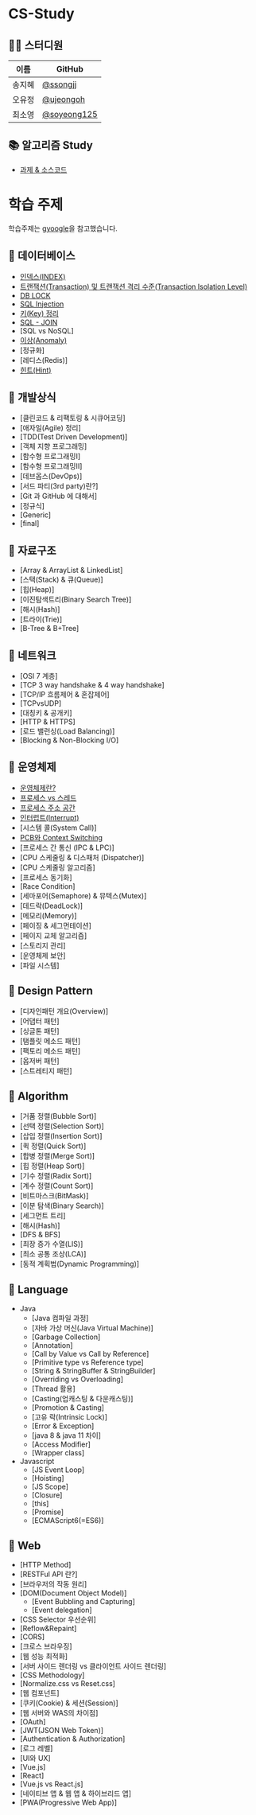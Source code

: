 # CS-Study


## 👨‍💻  스터디원

| 이름   | GitHub                                         |
| ------ | ---------------------------------------------- |
| 송지혜 | [@ssongjj](https://github.com/ssongjj) |
| 오유정 | [@ujeongoh](https://github.com/ujeongoh) |
| 최소영 | [@soyeong125](https://github.com/soyeong125) |


## 📚 알고리즘 Study

- [과제 & 소스코드](https://doc.clickup.com/9003125046/d/h/8ca1j9p-1182/90c5257cc64e0ba)

# 학습 주제
학습주제는 [gyoogle](https://github.com/gyoogle/tech-interview-for-developer)을 참고했습니다.

## 📌 데이터베이스
- [인덱스(INDEX)](https://github.com/amazinguss/cs_study/blob/main/DATABASE/Index.md)
- [트랜잭션(Transaction) 및 트랜잭션 격리 수준(Transaction Isolation Level)](https://github.com/amazinguss/cs_study/blob/main/DATABASE/Transaction.md)
- [DB LOCK](https://github.com/amazinguss/cs_study/blob/main/DATABASE/DB_lock.md)
- [SQL Injection](https://github.com/amazinguss/cs_study/blob/main/DATABASE/SQL%20Injection.md)
- [키(Key) 정리](https://github.com/amazinguss/cs_study/blob/main/DATABASE/Key_%EC%A0%95%EB%A6%AC)
- [SQL - JOIN](https://github.com/amazinguss/cs_study/blob/main/DATABASE/Join.md)
- [SQL vs NoSQL]
- [이상(Anomaly)](https://github.com/amazinguss/cs_study/blob/main/DATABASE/Anomaly.md)
- [정규화]
- [레디스(Redis)]
- [힌트(Hint)](https://github.com/amazinguss/cs_study/blob/main/DATABASE/Hint.md)

## 📌 개발상식

- [클린코드 & 리팩토링 & 시큐어코딩]
- [애자일(Agile) 정리]
- [TDD(Test Driven Development)]
- [객체 지향 프로그래밍]
- [함수형 프로그래밍Ⅰ]
- [함수형 프로그래밍Ⅱ]
- [데브옵스(DevOps)]
- [서드 파티(3rd party)란?]
- [Git 과 GitHub 에 대해서]
- [정규식]
- [Generic]
- [final]


## 📌 자료구조

- [Array & ArrayList & LinkedList]
- [스택(Stack) & 큐(Queue)]
- [힙(Heap)]
- [이진탐색트리(Binary Search Tree)]
- [해시(Hash)]
- [트라이(Trie)]
- [B-Tree & B+Tree]


## 📌 네트워크

- [OSI 7 계층]
- [TCP 3 way handshake & 4 way handshake]
- [TCP/IP 흐름제어 & 혼잡제어]
- [TCPvsUDP]
- [대칭키 & 공개키]
- [HTTP & HTTPS]
- [로드 밸런싱(Load Balancing)]
- [Blocking & Non-Blocking I/O]

  
## 📌 운영체제

- [운영체제란?](https://github.com/amazinguss/cs_study/blob/main/Operating%20System/operating_system.md)
- [프로세스 vs 스레드](https://github.com/amazinguss/cs_study/blob/main/Operating%20System/%ED%94%84%EB%A1%9C%EC%84%B8%EC%8A%A4%20vs%20%EC%8A%A4%EB%A0%88%EB%93%9C.md)
- [프로세스 주소 공간](https://github.com/amazinguss/cs_study/blob/main/Operating%20System/process_address_space.md)
- [인터럽트(Interrupt)](https://github.com/amazinguss/cs_study/blob/main/Operating%20System/%EC%9D%B8%ED%84%B0%EB%9F%BD%ED%8A%B8(Interrupt).md)
- [시스템 콜(System Call)]
- [PCB와 Context Switching](https://github.com/amazinguss/cs_study/blob/main/Operating%20System/PCB%EC%99%80%20Context%20Switching.md)
- [프로세스 간 통신 (IPC & LPC)]
- [CPU 스케줄링 & 디스패처 (Dispatcher)]
- [CPU 스케줄링 알고리즘]
- [프로세스 동기화]
- [Race Condition]
- [세마포어(Semaphore) & 뮤텍스(Mutex)]
- [데드락(DeadLock)]
- [메모리(Memory)]
- [페이징 & 세그먼테이션]
- [페이지 교체 알고리즘]
- [스토리지 관리]
- [운영체제 보안]
- [파일 시스템]


## 📌 Design Pattern

- [디자인패턴 개요(Overview)]
- [어댑터 패턴]
- [싱글톤 패턴]
- [탬플릿 메소드 패턴]
- [팩토리 메소드 패턴]
- [옵저버 패턴]
- [스트레티지 패턴]



## 📌 Algorithm

- [거품 정렬(Bubble Sort)]
- [선택 정렬(Selection Sort)]
- [삽입 정렬(Insertion Sort)]
- [퀵 정렬(Quick Sort)]
- [합병 정렬(Merge Sort)]
- [힙 정렬(Heap Sort)]
- [기수 정렬(Radix Sort)]
- [계수 정렬(Count Sort)]
- [비트마스크(BitMask)]
- [이분 탐색(Binary Search)]
- [세그먼트 트리]
- [해시(Hash)]
- [DFS & BFS]
- [최장 증가 수열(LIS)]
- [최소 공통 조상(LCA)]
- [동적 계획법(Dynamic Programming)]



## 📌 Language

- Java
  - [Java 컴파일 과정]
  - [자바 가상 머신(Java Virtual Machine)]
  - [Garbage Collection]
  - [Annotation]
  - [Call by Value vs Call by Reference]
  - [Primitive type vs Reference type]
  - [String & StringBuffer & StringBuilder]
  - [Overriding vs Overloading]
  - [Thread 활용]
  - [Casting(업캐스팅 & 다운캐스팅)]
  - [Promotion & Casting]
  - [고유 락(Intrinsic Lock)]
  - [Error & Exception]
  - [java 8 & java 11 차이]
  - [Access Modifier]
  - [Wrapper class]
- Javascript
  - [JS Event Loop]
  - [Hoisting]
  - [JS Scope]
  - [Closure]
  - [this]
  - [Promise]
  - [ECMAScript6(=ES6)]



## 📌 Web

- [HTTP Method]
- [RESTFul API 란?]
- [브라우저의 작동 원리]
- [DOM(Document Object Model)]
  - [Event Bubbling and Capturing]
  - [Event delegation]
- [CSS Selector 우선순위]
- [Reflow&Repaint]
- [CORS]
- [크로스 브라우징]
- [웹 성능 최적화]
- [서버 사이드 렌더링 vs 클라이언트 사이드 렌더링]
- [CSS Methodology]
- [Normalize.css vs Reset.css]
- [웹 컴포넌트]
- [쿠키(Cookie) & 세션(Session)]
- [웹 서버와 WAS의 차이점]
- [OAuth]
- [JWT(JSON Web Token)]
- [Authentication & Authorization]
- [로그 레벨]
- [UI와 UX]
- [Vue.js]
- [React]
- [Vue.js vs React.js]
- [네이티브 앱 & 웹 앱 & 하이브리드 앱]
- [PWA(Progressive Web App)]
